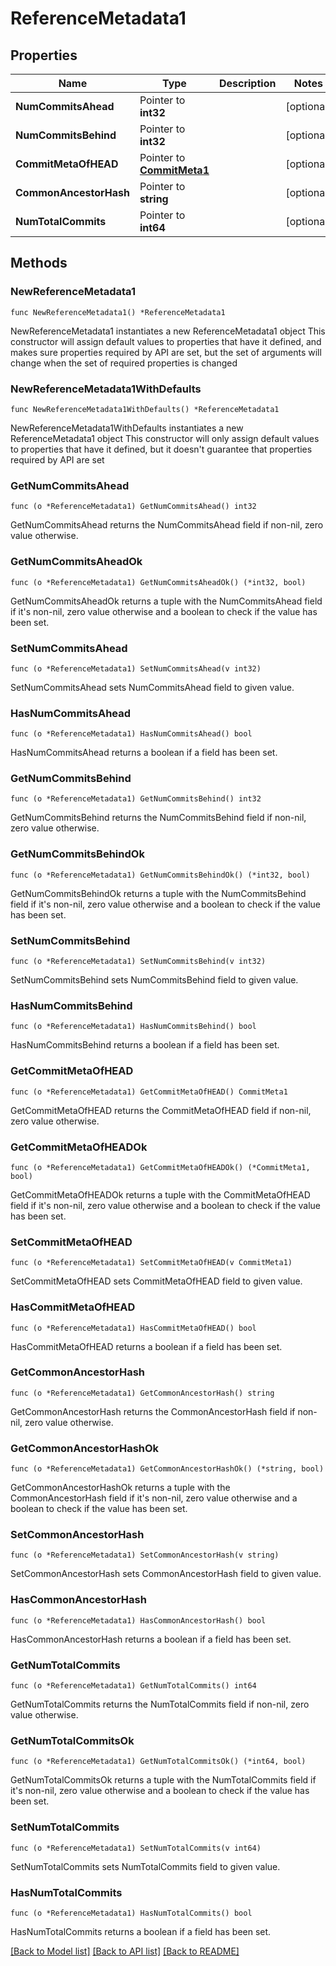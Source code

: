 # ReferenceMetadata1

## Properties

Name | Type | Description | Notes
------------ | ------------- | ------------- | -------------
**NumCommitsAhead** | Pointer to **int32** |  | [optional] 
**NumCommitsBehind** | Pointer to **int32** |  | [optional] 
**CommitMetaOfHEAD** | Pointer to [**CommitMeta1**](CommitMeta1.md) |  | [optional] 
**CommonAncestorHash** | Pointer to **string** |  | [optional] 
**NumTotalCommits** | Pointer to **int64** |  | [optional] 

## Methods

### NewReferenceMetadata1

`func NewReferenceMetadata1() *ReferenceMetadata1`

NewReferenceMetadata1 instantiates a new ReferenceMetadata1 object
This constructor will assign default values to properties that have it defined,
and makes sure properties required by API are set, but the set of arguments
will change when the set of required properties is changed

### NewReferenceMetadata1WithDefaults

`func NewReferenceMetadata1WithDefaults() *ReferenceMetadata1`

NewReferenceMetadata1WithDefaults instantiates a new ReferenceMetadata1 object
This constructor will only assign default values to properties that have it defined,
but it doesn't guarantee that properties required by API are set

### GetNumCommitsAhead

`func (o *ReferenceMetadata1) GetNumCommitsAhead() int32`

GetNumCommitsAhead returns the NumCommitsAhead field if non-nil, zero value otherwise.

### GetNumCommitsAheadOk

`func (o *ReferenceMetadata1) GetNumCommitsAheadOk() (*int32, bool)`

GetNumCommitsAheadOk returns a tuple with the NumCommitsAhead field if it's non-nil, zero value otherwise
and a boolean to check if the value has been set.

### SetNumCommitsAhead

`func (o *ReferenceMetadata1) SetNumCommitsAhead(v int32)`

SetNumCommitsAhead sets NumCommitsAhead field to given value.

### HasNumCommitsAhead

`func (o *ReferenceMetadata1) HasNumCommitsAhead() bool`

HasNumCommitsAhead returns a boolean if a field has been set.

### GetNumCommitsBehind

`func (o *ReferenceMetadata1) GetNumCommitsBehind() int32`

GetNumCommitsBehind returns the NumCommitsBehind field if non-nil, zero value otherwise.

### GetNumCommitsBehindOk

`func (o *ReferenceMetadata1) GetNumCommitsBehindOk() (*int32, bool)`

GetNumCommitsBehindOk returns a tuple with the NumCommitsBehind field if it's non-nil, zero value otherwise
and a boolean to check if the value has been set.

### SetNumCommitsBehind

`func (o *ReferenceMetadata1) SetNumCommitsBehind(v int32)`

SetNumCommitsBehind sets NumCommitsBehind field to given value.

### HasNumCommitsBehind

`func (o *ReferenceMetadata1) HasNumCommitsBehind() bool`

HasNumCommitsBehind returns a boolean if a field has been set.

### GetCommitMetaOfHEAD

`func (o *ReferenceMetadata1) GetCommitMetaOfHEAD() CommitMeta1`

GetCommitMetaOfHEAD returns the CommitMetaOfHEAD field if non-nil, zero value otherwise.

### GetCommitMetaOfHEADOk

`func (o *ReferenceMetadata1) GetCommitMetaOfHEADOk() (*CommitMeta1, bool)`

GetCommitMetaOfHEADOk returns a tuple with the CommitMetaOfHEAD field if it's non-nil, zero value otherwise
and a boolean to check if the value has been set.

### SetCommitMetaOfHEAD

`func (o *ReferenceMetadata1) SetCommitMetaOfHEAD(v CommitMeta1)`

SetCommitMetaOfHEAD sets CommitMetaOfHEAD field to given value.

### HasCommitMetaOfHEAD

`func (o *ReferenceMetadata1) HasCommitMetaOfHEAD() bool`

HasCommitMetaOfHEAD returns a boolean if a field has been set.

### GetCommonAncestorHash

`func (o *ReferenceMetadata1) GetCommonAncestorHash() string`

GetCommonAncestorHash returns the CommonAncestorHash field if non-nil, zero value otherwise.

### GetCommonAncestorHashOk

`func (o *ReferenceMetadata1) GetCommonAncestorHashOk() (*string, bool)`

GetCommonAncestorHashOk returns a tuple with the CommonAncestorHash field if it's non-nil, zero value otherwise
and a boolean to check if the value has been set.

### SetCommonAncestorHash

`func (o *ReferenceMetadata1) SetCommonAncestorHash(v string)`

SetCommonAncestorHash sets CommonAncestorHash field to given value.

### HasCommonAncestorHash

`func (o *ReferenceMetadata1) HasCommonAncestorHash() bool`

HasCommonAncestorHash returns a boolean if a field has been set.

### GetNumTotalCommits

`func (o *ReferenceMetadata1) GetNumTotalCommits() int64`

GetNumTotalCommits returns the NumTotalCommits field if non-nil, zero value otherwise.

### GetNumTotalCommitsOk

`func (o *ReferenceMetadata1) GetNumTotalCommitsOk() (*int64, bool)`

GetNumTotalCommitsOk returns a tuple with the NumTotalCommits field if it's non-nil, zero value otherwise
and a boolean to check if the value has been set.

### SetNumTotalCommits

`func (o *ReferenceMetadata1) SetNumTotalCommits(v int64)`

SetNumTotalCommits sets NumTotalCommits field to given value.

### HasNumTotalCommits

`func (o *ReferenceMetadata1) HasNumTotalCommits() bool`

HasNumTotalCommits returns a boolean if a field has been set.


[[Back to Model list]](../README.md#documentation-for-models) [[Back to API list]](../README.md#documentation-for-api-endpoints) [[Back to README]](../README.md)


